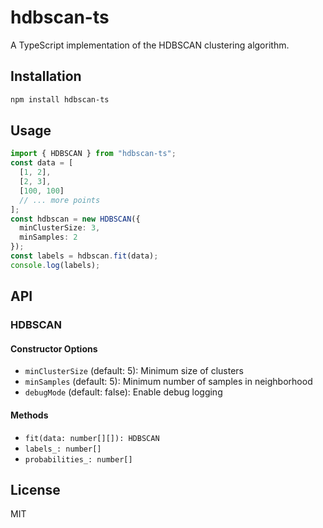# hdbscan-ts

A TypeScript implementation of the HDBSCAN clustering algorithm.

## Installation

```bash
npm install hdbscan-ts
```

## Usage

```ts
import { HDBSCAN } from "hdbscan-ts";
const data = [
  [1, 2],
  [2, 3],
  [100, 100]
  // ... more points
];
const hdbscan = new HDBSCAN({
  minClusterSize: 3,
  minSamples: 2
});
const labels = hdbscan.fit(data);
console.log(labels);
```

## API

### HDBSCAN

#### Constructor Options

- `minClusterSize` (default: 5): Minimum size of clusters
- `minSamples` (default: 5): Minimum number of samples in neighborhood
- `debugMode` (default: false): Enable debug logging

#### Methods

- `fit(data: number[][]): HDBSCAN`
- `labels_: number[]`
- `probabilities_: number[]`

## License

MIT
